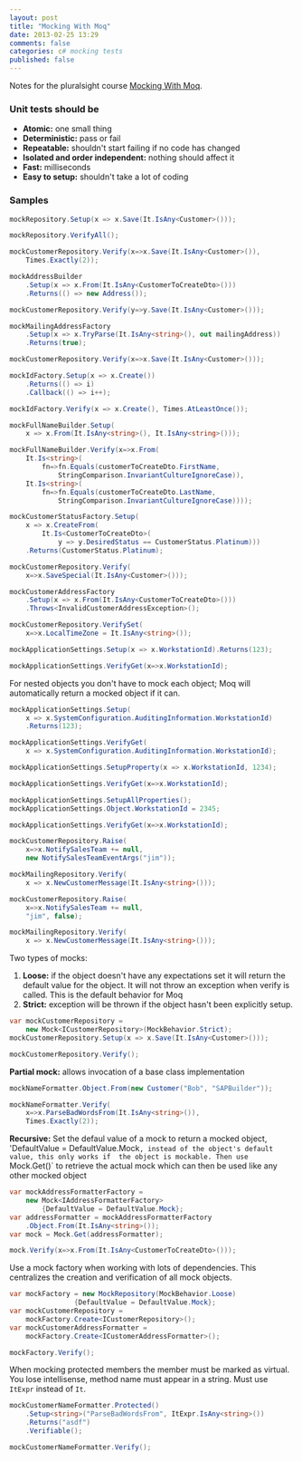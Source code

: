 ```yaml
---
layout: post
title: "Mocking With Moq"
date: 2013-02-25 13:29
comments: false
categories: c# mocking tests
published: false
---
```


Notes for the pluralsight course [Mocking With Moq](http://pluralsight.com/training/Courses/TableOfContents/mocking-with-moq).

### Unit tests should be ###

- **Atomic:** one small thing
- **Deterministic:** pass or fail
- **Repeatable:** shouldn't start failing if no code has changed
- **Isolated and order independent:** nothing should affect it
- **Fast:** milliseconds
- **Easy to setup:** shouldn't take a lot of coding

### Samples ###

``` c# Verify a method is called
mockRepository.Setup(x => x.Save(It.IsAny<Customer>()));

mockRepository.VerifyAll();
```

``` c# Verify a method was called n times
mockCustomerRepository.Verify(x=>x.Save(It.IsAny<Customer>()),
	Times.Exactly(2));
```

``` c# Mock return a value
mockAddressBuilder
	.Setup(x => x.From(It.IsAny<CustomerToCreateDto>()))
	.Returns(() => new Address());

mockCustomerRepository.Verify(y=>y.Save(It.IsAny<Customer>()));
```

``` c# Using an out parameter
mockMailingAddressFactory
	.Setup(x => x.TryParse(It.IsAny<string>(), out mailingAddress))
	.Returns(true);

mockCustomerRepository.Verify(x=>x.Save(It.IsAny<Customer>()));
```

``` c# Change the return value after each call to the mocked member
mockIdFactory.Setup(x => x.Create())
	.Returns(() => i)
	.Callback(() => i++);

mockIdFactory.Verify(x => x.Create(), Times.AtLeastOnce());
```

``` c# Verify the arguments passed to the mocked method are as expected
mockFullNameBuilder.Setup(
	x => x.From(It.IsAny<string>(), It.IsAny<string>()));

mockFullNameBuilder.Verify(x=>x.From(
	It.Is<string>(
		fn=>fn.Equals(customerToCreateDto.FirstName,
			StringComparison.InvariantCultureIgnoreCase)),
	It.Is<string>(
		fn=>fn.Equals(customerToCreateDto.LastName,
			StringComparison.InvariantCultureIgnoreCase))));
```

``` c# Conditionally return a value, control code flow
mockCustomerStatusFactory.Setup(
	x => x.CreateFrom(
		It.Is<CustomerToCreateDto>(
			y => y.DesiredStatus == CustomerStatus.Platinum)))
	.Returns(CustomerStatus.Platinum);

mockCustomerRepository.Verify(
	x=>x.SaveSpecial(It.IsAny<Customer>()));
```

``` c# Throw an exception
mockCustomerAddressFactory
	.Setup(x => x.From(It.IsAny<CustomerToCreateDto>()))
	.Throws<InvalidCustomerAddressException>();
```

``` c# Verify a setter has been set
mockCustomerRepository.VerifySet(
	x=>x.LocalTimeZone = It.IsAny<string>());
```

``` c# Verify a getter has been called
mockApplicationSettings.Setup(x => x.WorkstationId).Returns(123);

mockApplicationSettings.VerifyGet(x=>x.WorkstationId);
```
For nested objects you don't have to mock each object; Moq will automatically return a mocked object if it can.

``` c# Recursive/nested properties, Moq realizes each is mockable and so will return a mock for each
mockApplicationSettings.Setup(
	x => x.SystemConfiguration.AuditingInformation.WorkstationId)
	.Returns(123);

mockApplicationSettings.VerifyGet(
	x => x.SystemConfiguration.AuditingInformation.WorkstationId);
```

``` c# Stub a property
mockApplicationSettings.SetupProperty(x => x.WorkstationId, 1234);

mockApplicationSettings.VerifyGet(x=>x.WorkstationId);
```

``` c# Stub all properties
mockApplicationSettings.SetupAllProperties();
mockApplicationSettings.Object.WorkstationId = 2345;

mockApplicationSettings.VerifyGet(x=>x.WorkstationId);
```

``` c# Event
mockCustomerRepository.Raise(
	x=>x.NotifySalesTeam += null,
	new NotifySalesTeamEventArgs("jim"));

mockMailingRepository.Verify(
	x => x.NewCustomerMessage(It.IsAny<string>()));
```

``` c# Custom event
mockCustomerRepository.Raise(
	x=>x.NotifySalesTeam += null,
	"jim", false);

mockMailingRepository.Verify(
	x => x.NewCustomerMessage(It.IsAny<string>()));
```

Two types of mocks:

1. **Loose:** if the object doesn't have any expectations set it will return the default value for the object. It will not throw an exception when verify is called. This is the default behavior for Moq
2. **Strict:** exception will be thrown if the object hasn't been explicitly setup.

``` c# Strict mock behavior
var mockCustomerRepository = 
	new Mock<ICustomerRepository>(MockBehavior.Strict);
mockCustomerRepository.Setup(x => x.Save(It.IsAny<Customer>()));

mockCustomerRepository.Verify();
```

**Partial mock:** allows invocation of a base class implementation

``` c# Mock the SUT when working with a base class
mockNameFormatter.Object.From(new Customer("Bob", "SAPBuilder"));

mockNameFormatter.Verify(
	x=>x.ParseBadWordsFrom(It.IsAny<string>()),
	Times.Exactly(2));
```

**Recursive:** Set the defaul value of a mock to return a mocked object, 'DefaultValue = DefaultValue.Mock`, instead of the object's default value, this only works if  the object is mockable. Then use `Mock.Get()` to retrieve the actual mock which can then be used like any other mocked object

``` c# Recursive mock
var mockAddressFormatterFactory = 
	new Mock<IAddressFormatterFactory> 
		{DefaultValue = DefaultValue.Mock};
var addressFormatter = mockAddressFormatterFactory
	.Object.From(It.IsAny<string>());
var mock = Mock.Get(addressFormatter);

mock.Verify(x=>x.From(It.IsAny<CustomerToCreateDto>()));
```
Use a mock factory when working with lots of dependencies. This centralizes the creation and verification of all mock objects.

``` c# Mock factory
var mockFactory = new MockRepository(MockBehavior.Loose) 
				{DefaultValue = DefaultValue.Mock};
var mockCustomerRepository = 
	mockFactory.Create<ICustomerRepository>();
var mockCustomerAddressFormatter = 
	mockFactory.Create<ICustomerAddressFormatter>();

mockFactory.Verify();
```

When mocking protected members the member must be marked as virtual. You lose intellisense, method name must appear in a string. Must use `ItExpr` instead of `It`.

``` c# Protected members
mockCustomerNameFormatter.Protected()
	.Setup<string>("ParseBadWordsFrom", ItExpr.IsAny<string>())
	.Returns("asdf")
	.Verifiable();

mockCustomerNameFormatter.Verify();
```
